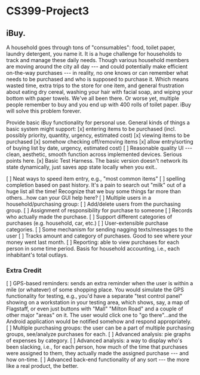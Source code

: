 # CS399-Project3
## iBuy. 
A household goes through tons of "consumables": food, toilet paper, laundry detergent, you name it. It is a huge challenge for households to track and manage these daily needs. Though various household members are moving around the city all day --- and could potentially make efficient on-the-way purchases --- in reality, no one knows or can remember what needs to be purchased and who is supposed to purchase it. Which means wasted time, extra trips to the store for one item, and general frustration about eating dry cereal, washing your hair with facial soap, and wiping your bottom with paper towels. We've all been there. Or worse yet, multiple people remember to buy and you end up with 400 rolls of toilet paper. iBuy will solve this problem forever.


Provide basic iBuy functionality for personal use. General kinds of things a basic system might support:
[x]	entering items to be purchased (incl. possibly priority, quantity, urgency, estimated cost)
[x]	viewing items to be purchased
[x]	somehow checking off/removing items
[x]	allow entry/sorting of buying list by date, urgency, estimated cost)
[ ] Reasonable quality UI --- clean, aesthetic, smooth function across implemented devices. Serious points here.
[x] Basic Test Harness. The basic version doesn't network its state dynamically, just saves app state locally when you exit..

[ ]	Neat ways to speed item entry, e.g., "most common items"
[ ] spelling completion based on past history. It's a pain to search out "milk" out of a huge list all the time! Recognize that we buy some things far more than others...how can your GUI help here?
[ ]	Multiple users in a household/purchasing group:
[ ]	Add/delete users from the purchasing group.
[ ]	Assignment of responsibility for purchase to someone
[ ]	Records who actually made the purchase.
[ ]	Support different categories of purchases (e.g. household, car, etc.)
[ ]	User-extensible purchase categories.
[ ]	Some mechanism for sending nagging texts/messages to the user
[ ]	Tracks amount and category of purchases. Good to see where your money went last month.
[ ] Reporting: able to view purchases for each person in some time period. Basis for household accounting, i.e., each inhabitant's total outlays.

### Extra Credit

[ ]	GPS-based reminders: sends an extra reminder when the user is within a mile (or whatever) of some shopping place. You would simulate the GPS functionality for testing, e.g., you'd have a separate "test control panel" showing on a workstation in your testing area, which shows, say, a map of Flagstaff, or even just buttons with "Mall" "Milton Road" and a couple of other major "areas" on it. The user would click one to "go there"...and the Android application would be notified somehow and respond appropriately.
[ ]	Multiple purchasing groups: the user can be a part of multiple purchasing groups, see/analyze purchases for each.
[ ]	Advanced analysis: pie graphs of expenses by category.
[ ]	Advanced analysis: a way to display who's been slacking, i.e., for each person, how much of the time that purchases were assigned to them, they actually made the assigned purchase --- and how on-time.
[ ]	Advanced back-end functionality of any sort --- the more like a real product, the better.
